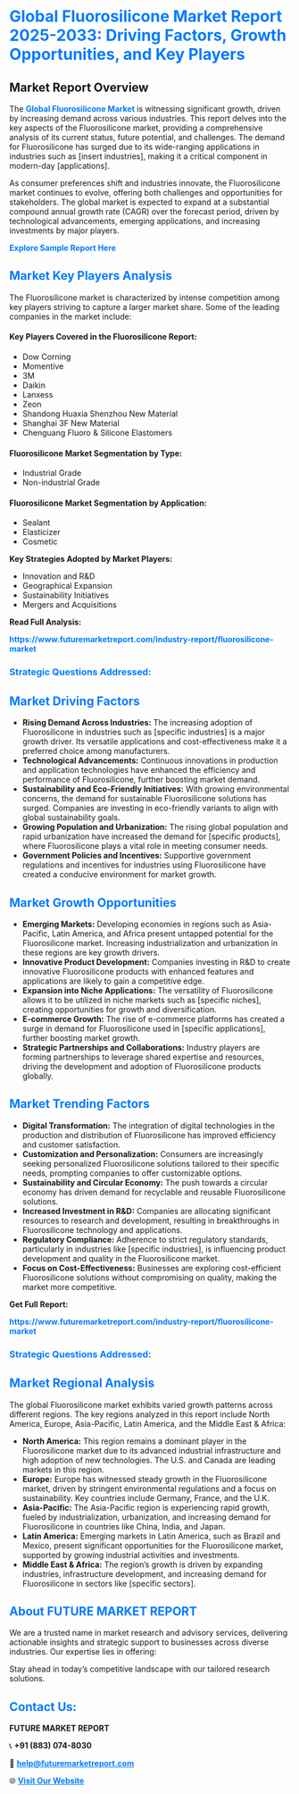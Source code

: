 <h1 style="color: #007BFF;">Global Fluorosilicone Market Report 2025-2033: Driving Factors, Growth Opportunities, and Key Players</h1>

<section id="overview">
<h2>Market Report Overview</h2>
<p>The <a href="https://www.futuremarketreport.com/industry-report/fluorosilicone-market" style="color: #007BFF; text-decoration: none;"><strong>Global Fluorosilicone Market</strong></a> is witnessing significant growth, driven by increasing demand across various industries. This report delves into the key aspects of the Fluorosilicone market, providing a comprehensive analysis of its current status, future potential, and challenges. The demand for Fluorosilicone has surged due to its wide-ranging applications in industries such as [insert industries], making it a critical component in modern-day [applications].</p>
<p>As consumer preferences shift and industries innovate, the Fluorosilicone market continues to evolve, offering both challenges and opportunities for stakeholders. The global market is expected to expand at a substantial compound annual growth rate (CAGR) over the forecast period, driven by technological advancements, emerging applications, and increasing investments by major players.</p>
</section>

<section id="overview">
<p><a href="https://www.futuremarketreport.com/request-sample/reportId=91621" style="color: #007BFF; text-decoration: none;"><strong>Explore Sample Report Here</strong></a></p>
</section>

<section id="key-players">
<h2 style="color: #007BFF;">Market Key Players Analysis</h2>
<p>The Fluorosilicone market is characterized by intense competition among key players striving to capture a larger market share. Some of the leading companies in the market include:</p>
<h4>Key Players Covered in the Fluorosilicone Report:</h4>
<ul><li>Dow Corning</li><li>Momentive</li><li>3M</li><li>Daikin</li><li>Lanxess</li><li>Zeon</li><li>Shandong Huaxia Shenzhou New Material</li><li>Shanghai 3F New Material</li><li>Chenguang Fluoro &amp; Silicone Elastomers</li></ul>
<h4>Fluorosilicone Market Segmentation by Type:</h4>
<ul><li>Industrial Grade</li><li>Non-industrial Grade</li></ul>

<h4>Fluorosilicone Market Segmentation by Application:</h4>
<ul><li>Sealant</li><li>Elasticizer</li><li>Cosmetic</li></ul>
<p><strong>Key Strategies Adopted by Market Players:</strong></p>
<ul>
<li>Innovation and R&D</li>
<li>Geographical Expansion</li>
<li>Sustainability Initiatives</li>
<li>Mergers and Acquisitions</li>
</ul>
</section>

<section>
<p><strong>Read Full Analysis: </strong></p><a href="https://www.futuremarketreport.com/industry-report/fluorosilicone-market" style="color: #007BFF; text-decoration: none;"><strong>https://www.futuremarketreport.com/industry-report/fluorosilicone-market</strong></a>
<h3 style="color: #007BFF;">Strategic Questions Addressed:</h3>
</section>

<section id="driving-factors">
<h2 style="color: #007BFF;">Market Driving Factors</h2>
<ul>
<li><strong>Rising Demand Across Industries:</strong> The increasing adoption of Fluorosilicone in industries such as [specific industries] is a major growth driver. Its versatile applications and cost-effectiveness make it a preferred choice among manufacturers.</li>
<li><strong>Technological Advancements:</strong> Continuous innovations in production and application technologies have enhanced the efficiency and performance of Fluorosilicone, further boosting market demand.</li>
<li><strong>Sustainability and Eco-Friendly Initiatives:</strong> With growing environmental concerns, the demand for sustainable Fluorosilicone solutions has surged. Companies are investing in eco-friendly variants to align with global sustainability goals.</li>
<li><strong>Growing Population and Urbanization:</strong> The rising global population and rapid urbanization have increased the demand for [specific products], where Fluorosilicone plays a vital role in meeting consumer needs.</li>
<li><strong>Government Policies and Incentives:</strong> Supportive government regulations and incentives for industries using Fluorosilicone have created a conducive environment for market growth.</li>
</ul>
</section>

<section id="growth-opportunities">
<h2 style="color: #007BFF;">Market Growth Opportunities</h2>
<ul>
<li><strong>Emerging Markets:</strong> Developing economies in regions such as Asia-Pacific, Latin America, and Africa present untapped potential for the Fluorosilicone market. Increasing industrialization and urbanization in these regions are key growth drivers.</li>
<li><strong>Innovative Product Development:</strong> Companies investing in R&D to create innovative Fluorosilicone products with enhanced features and applications are likely to gain a competitive edge.</li>
<li><strong>Expansion into Niche Applications:</strong> The versatility of Fluorosilicone allows it to be utilized in niche markets such as [specific niches], creating opportunities for growth and diversification.</li>
<li><strong>E-commerce Growth:</strong> The rise of e-commerce platforms has created a surge in demand for Fluorosilicone used in [specific applications], further boosting market growth.</li>
<li><strong>Strategic Partnerships and Collaborations:</strong> Industry players are forming partnerships to leverage shared expertise and resources, driving the development and adoption of Fluorosilicone products globally.</li>
</ul>
</section>

<section id="trending-factors">
<h2 style="color: #007BFF;">Market Trending Factors</h2>
<ul>
<li><strong>Digital Transformation:</strong> The integration of digital technologies in the production and distribution of Fluorosilicone has improved efficiency and customer satisfaction.</li>
<li><strong>Customization and Personalization:</strong> Consumers are increasingly seeking personalized Fluorosilicone solutions tailored to their specific needs, prompting companies to offer customizable options.</li>
<li><strong>Sustainability and Circular Economy:</strong> The push towards a circular economy has driven demand for recyclable and reusable Fluorosilicone solutions.</li>
<li><strong>Increased Investment in R&D:</strong> Companies are allocating significant resources to research and development, resulting in breakthroughs in Fluorosilicone technology and applications.</li>
<li><strong>Regulatory Compliance:</strong> Adherence to strict regulatory standards, particularly in industries like [specific industries], is influencing product development and quality in the Fluorosilicone market.</li>
<li><strong>Focus on Cost-Effectiveness:</strong> Businesses are exploring cost-efficient Fluorosilicone solutions without compromising on quality, making the market more competitive.</li>
</ul>
</section>

<section>
<p><strong>Get Full Report: </strong></p><a href="https://www.futuremarketreport.com/industry-report/fluorosilicone-market" style="color: #007BFF; text-decoration: none;"><strong>https://www.futuremarketreport.com/industry-report/fluorosilicone-market</strong></a>
<h3 style="color: #007BFF;">Strategic Questions Addressed:</h3>
</section>


<section id="regional-analysis">
<h2 style="color: #007BFF;">Market Regional Analysis</h2>
<p>The global Fluorosilicone market exhibits varied growth patterns across different regions. The key regions analyzed in this report include North America, Europe, Asia-Pacific, Latin America, and the Middle East & Africa:</p>
<ul>
<li><strong>North America:</strong> This region remains a dominant player in the Fluorosilicone market due to its advanced industrial infrastructure and high adoption of new technologies. The U.S. and Canada are leading markets in this region.</li>
<li><strong>Europe:</strong> Europe has witnessed steady growth in the Fluorosilicone market, driven by stringent environmental regulations and a focus on sustainability. Key countries include Germany, France, and the U.K.</li>
<li><strong>Asia-Pacific:</strong> The Asia-Pacific region is experiencing rapid growth, fueled by industrialization, urbanization, and increasing demand for Fluorosilicone in countries like China, India, and Japan.</li>
<li><strong>Latin America:</strong> Emerging markets in Latin America, such as Brazil and Mexico, present significant opportunities for the Fluorosilicone market, supported by growing industrial activities and investments.</li>
<li><strong>Middle East & Africa:</strong> The region’s growth is driven by expanding industries, infrastructure development, and increasing demand for Fluorosilicone in sectors like [specific sectors].</li>
</ul>
</section>

<footer>
<h2 style="color: #007BFF;">About FUTURE MARKET REPORT</h2>
<p>We are a trusted name in market research and advisory services, delivering actionable insights and strategic support to businesses across diverse industries. Our expertise lies in offering:</p>

<p>Stay ahead in today’s competitive landscape with our tailored research solutions.</p>

<h2 style="color: #007BFF;">Contact Us:</h2>
<p><strong>FUTURE MARKET REPORT</strong></p>
<p>📞 <strong>+91 (883) 074-8030</strong></p>
<p>📧 <strong><a href="mailto:help@futuremarketreport.com" style="color: #007BFF;">help@futuremarketreport.com</a></strong></p>
<p>🌐 <strong><a href="https://www.futuremarketreport.com/" style="color: #007BFF;">Visit Our Website</a></strong></p>
</footer>